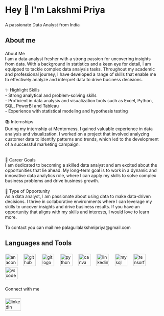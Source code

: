 <h1 align="left">Hey 👋 I'm Lakshmi Priya</h1>

###

<p align="left">A passionate Data Analyst from India</p>

###

<h2 align="left">About me</h2>

###

<p align="left">About Me<br>I am a data analyst fresher with a strong passion for uncovering insights from data. With a background in statistics and a keen eye for detail, I am equipped to tackle complex data analysis tasks. Throughout my academic and professional journey, I have developed a range of skills that enable me to effectively analyze and interpret data to drive business decisions.<br><br>✨ Highlight Skills<br>- Strong analytical and problem-solving skills<br>- Proficient in data analysis and visualization tools such as Excel, Python, SQL, PowerBI and Tableau<br>- Experience with statistical modeling and hypothesis testing<br><br>📚 Internships<br>During my internship at Mentorness, I gained valuable experience in data analysis and visualization. I worked on a project that involved analyzing customer data to identify patterns and trends, which led to the development of a successful marketing campaign.<br><br> <br>🎯 Career Goals<br>I am dedicated to becoming a skilled data analyst and am excited about the opportunities that lie ahead. My long-term goal is to work in a dynamic and innovative data analytics role, where I can apply my skills to solve complex business problems and drive business growth.<br><br>🎲 Type of Opportunity<br>As a data analyst, I am passionate about using data to make data-driven decisions. I thrive in collaborative environments where I can leverage my skills to uncover insights and drive business results. If you have an opportunity that aligns with my skills and interests, I would love to learn more.<br><br>To contact you can mail me palagullalakshmipriya@gmail.com </p>

###

<h2 align="left">Languages and Tools</h2>

###

<div align="left">
  <img src="https://cdn.jsdelivr.net/gh/devicons/devicon/icons/anaconda/anaconda-original.svg" height="40" alt="anaconda logo"  />
  <img width="12" />
  <img src="https://cdn.jsdelivr.net/gh/devicons/devicon/icons/github/github-original.svg" height="40" alt="github logo"  />
  <img width="12" />
  <img src="https://cdn.jsdelivr.net/gh/devicons/devicon/icons/git/git-original.svg" height="40" alt="git logo"  />
  <img width="12" />
  <img src="https://cdn.jsdelivr.net/gh/devicons/devicon/icons/python/python-original.svg" height="40" alt="python logo"  />
  <img width="12" />
  <img src="https://cdn.jsdelivr.net/gh/devicons/devicon/icons/canva/canva-original.svg" height="40" alt="canva logo"  />
  <img width="12" />
  <img src="https://cdn.jsdelivr.net/gh/devicons/devicon/icons/linkedin/linkedin-original.svg" height="40" alt="linkedin logo"  />
  <img width="12" />
  <img src="https://cdn.jsdelivr.net/gh/devicons/devicon/icons/mysql/mysql-original.svg" height="40" alt="mysql logo"  />
  <img width="12" />
  <img src="https://cdn.jsdelivr.net/gh/devicons/devicon/icons/tensorflow/tensorflow-original.svg" height="40" alt="tensorflow logo"  />
  <img width="12" />
  <img src="https://cdn.jsdelivr.net/gh/devicons/devicon/icons/vscode/vscode-original.svg" height="40" alt="vscode logo"  />
</div>

###

<p align="left">Connect with me</p>

###

<div align="left">
  <a href="https://www.linkedin.com/in/lakshmipp1/" target="_blank">
      <img src="https://raw.githubusercontent.com/maurodesouza/profile-readme-generator/master/src/assets/icons/social/linkedin/default.svg" width="52" height="40" alt="linkedin logo"  />

      
  </a>
</div>

###
